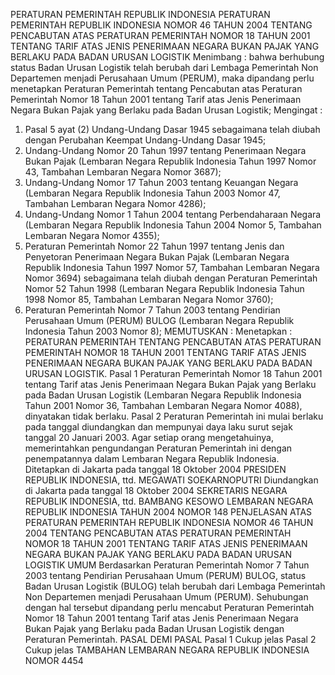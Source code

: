  PERATURAN PEMERINTAH REPUBLIK INDONESIA PERATURAN PEMERINTAH REPUBLIK INDONESIA NOMOR 46 TAHUN 2004 TENTANG PENCABUTAN ATAS PERATURAN PEMERINTAH NOMOR 18 TAHUN 2001 TENTANG TARIF ATAS JENIS PENERIMAAN NEGARA BUKAN PAJAK YANG BERLAKU PADA BADAN URUSAN LOGISTIK
Menimbang :
 bahwa berhubung status Badan Urusan Logistik telah berubah dari Lembaga Pemerintah Non Departemen menjadi Perusahaan Umum (PERUM), maka dipandang perlu menetapkan Peraturan Pemerintah tentang Pencabutan atas Peraturan Pemerintah Nomor 18 Tahun 2001 tentang Tarif atas Jenis Penerimaan Negara Bukan Pajak yang Berlaku pada Badan Urusan Logistik;
Mengingat :

1. Pasal 5 ayat (2) Undang-Undang Dasar 1945 sebagaimana telah diubah dengan Perubahan Keempat Undang-Undang Dasar 1945;
2. Undang-Undang Nomor 20 Tahun 1997 tentang Penerimaan Negara Bukan Pajak (Lembaran Negara Republik Indonesia Tahun 1997 Nomor 43, Tambahan Lembaran Negara Nomor 3687);
3. Undang-Undang Nomor 17 Tahun 2003 tentang Keuangan Negara (Lembaran Negara Republik Indonesia Tahun 2003 Nomor 47, Tambahan Lembaran Negara Nomor 4286);
4. Undang-Undang Nomor 1 Tahun 2004 tentang Perbendaharaan Negara (Lembaran Negara Republik Indonesia Tahun 2004 Nomor 5, Tambahan Lembaran Negara Nomor 4355);
5. Peraturan Pemerintah Nomor 22 Tahun 1997 tentang Jenis dan Penyetoran Penerimaan Negara Bukan Pajak (Lembaran Negara Republik Indonesia Tahun 1997 Nomor 57, Tambahan Lembaran Negara Nomor 3694) sebagaimana telah diubah dengan Peraturan Pemerintah Nomor 52 Tahun 1998 (Lembaran Negara Republik Indonesia Tahun 1998 Nomor 85, Tambahan Lembaran Negara Nomor 3760);
6. Peraturan Pemerintah Nomor 7 Tahun 2003 tentang Pendirian Perusahaan Umum (PERUM) BULOG (Lembaran Negara Republik Indonesia Tahun 2003 Nomor 8);
MEMUTUSKAN :
 Menetapkan : PERATURAN PEMERINTAH TENTANG PENCABUTAN ATAS PERATURAN PEMERINTAH NOMOR 18 TAHUN 2001 TENTANG TARIF ATAS JENIS PENERIMAAN NEGARA BUKAN PAJAK YANG BERLAKU PADA BADAN URUSAN LOGISTIK.
Pasal 1
Peraturan Pemerintah Nomor 18 Tahun 2001 tentang Tarif atas Jenis Penerimaan Negara Bukan Pajak yang Berlaku pada Badan Urusan Logistik (Lembaran Negara Republik Indonesia Tahun 2001 Nomor 36, Tambahan Lembaran Negara Nomor 4088), dinyatakan tidak berlaku.
Pasal 2
Peraturan Pemerintah ini mulai berlaku pada tanggal diundangkan dan mempunyai daya laku surut sejak tanggal 20 Januari 2003.
Agar setiap orang mengetahuinya, memerintahkan pengundangan Peraturan Pemerintah ini dengan penempatannya dalam Lembaran Negara Republik Indonesia. Ditetapkan di Jakarta pada tanggal 18 Oktober 2004 PRESIDEN REPUBLIK INDONESIA, ttd. MEGAWATI SOEKARNOPUTRI Diundangkan di Jakarta pada tanggal 18 Oktober 2004 SEKRETARIS NEGARA REPUBLIK INDONESIA, ttd. BAMBANG KESOWO LEMBARAN NEGARA REPUBLIK INDONESIA TAHUN 2004 NOMOR 148 PENJELASAN ATAS PERATURAN PEMERINTAH REPUBLIK INDONESIA NOMOR 46 TAHUN 2004 TENTANG PENCABUTAN ATAS PERATURAN PEMERINTAH NOMOR 18 TAHUN 2001 TENTANG TARIF ATAS JENIS PENERIMAAN NEGARA BUKAN PAJAK YANG BERLAKU PADA BADAN URUSAN LOGISTIK UMUM Berdasarkan Peraturan Pemerintah Nomor 7 Tahun 2003 tentang Pendirian Perusahaan Umum (PERUM) BULOG, status Badan Urusan Logistik (BULOG) telah berubah dari Lembaga Pemerintah Non Departemen menjadi Perusahaan Umum (PERUM). Sehubungan dengan hal tersebut dipandang perlu mencabut Peraturan Pemerintah Nomor 18 Tahun 2001 tentang Tarif atas Jenis Penerimaan Negara Bukan Pajak yang Berlaku pada Badan Urusan Logistik dengan Peraturan Pemerintah. PASAL DEMI PASAL
Pasal 1
Cukup jelas
Pasal 2
Cukup jelas TAMBAHAN LEMBARAN NEGARA REPUBLIK INDONESIA NOMOR 4454